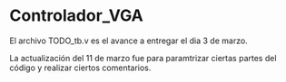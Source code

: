 # Controlador_VGA
El archivo TODO_tb.v es el avance a entregar el dia 3 de marzo.

La actualización del 11 de marzo fue para paramtrizar ciertas partes del código y realizar ciertos comentarios.
